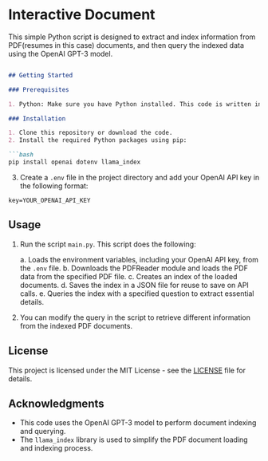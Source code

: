 # Interactive Document

This simple Python script is designed to extract and index information from PDF(resumes in this case) documents, and then query the indexed data using the OpenAI GPT-3 model.

```markdown

## Getting Started

### Prerequisites

1. Python: Make sure you have Python installed. This code is written in Python 3.

### Installation

1. Clone this repository or download the code.
2. Install the required Python packages using pip:

```bash
pip install openai dotenv llama_index
```

3. Create a `.env` file in the project directory and add your OpenAI API key in the following format:

```plaintext
key=YOUR_OPENAI_API_KEY
```

## Usage

1. Run the script `main.py`. This script does the following:

   a. Loads the environment variables, including your OpenAI API key, from the `.env` file.
   b. Downloads the PDFReader module and loads the PDF data from the specified PDF file.
   c. Creates an index of the loaded documents.
   d. Saves the index in a JSON file for reuse to save on API calls.
   e. Queries the index with a specified question to extract essential details.

2. You can modify the query in the script to retrieve different information from the indexed PDF documents.



## License

This project is licensed under the MIT License - see the [LICENSE](LICENSE) file for details.

## Acknowledgments

- This code uses the OpenAI GPT-3 model to perform document indexing and querying.
- The `llama_index` library is used to simplify the PDF document loading and indexing process.
